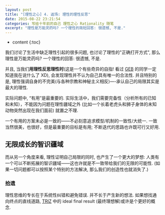 ```yaml
---
layout: post
title: "[理性之心] 4. 返场: 理性的理性反思"
date: 2015-08-22 23:21:54
categories: 写给十年前的自己 理性之心 Rationality 随笔
excerpt: "理性是万能灵药吗? 一个理性的简短回答: 很遗憾, 不是."
---
```


* content
{:toc}

我们讨论了生活中缺乏理性引起的很多问题, 也讨论了理性的"正确打开方式", 那么理性是万能灵药吗?
一个理性的回答: 很遗憾, 不是.

并且, 当我们**用理性反思理性时**(这是一个有些奇异的自指! 看过 [GEB](http://book.douban.com/subject/1291204/) 的同学一定知道我在说什么了 XD), 会发现理性并不认为自己具有唯一的合法性. 并且特别的是, 理性强调自身的不完美(与各种宗教和神秘主义相反)—-承认自己的局限其实是最大的理性.

实际问题中, “有用”是最重要的. 实际生活中，我们需要完备性（分析所有的已知和未知），不能因为问题在理性疆域之外 (比如一个长着老虎头和狮子身体的未知动物突然出现在我们面前) 就置之不理.
 
一个有用的方案未必是一致的——不必刻意追求模型/机制的一致性/大统一.
一致当然很美，也很好，但是最重要的目标是有用; 不断迭代的思路也许既可行又好用.

## 无限成长的智识疆域
而从另一个角度来看, 理性证明自己局限的同时, 也产生了一个更大的梦想: 人类有一个可以不断拓展的智识疆域——这也许就是不一致带给我们的无限的可能性. (如果一切问题都可以按照某个特别的方法解决, 那么我们的创造性也就消失了.)


### 拾遗

理性思维的专长在于系统性纠错和避免错误. 并不长于产生新的想法. 如果想找通向终点的直线道路, [TRIZ](https://en.wikipedia.org/wiki/TRIZ) 中的 ideal final result (最终理想解)或许是个更好的概念.

